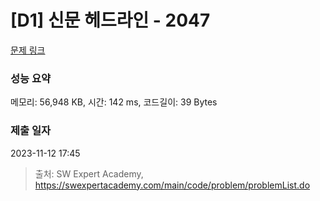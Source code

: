 # [D1] 신문 헤드라인 - 2047 

[문제 링크](https://swexpertacademy.com/main/code/problem/problemDetail.do?contestProbId=AV5QKsLaAy0DFAUq) 

### 성능 요약

메모리: 56,948 KB, 시간: 142 ms, 코드길이: 39 Bytes

### 제출 일자

2023-11-12 17:45



> 출처: SW Expert Academy, https://swexpertacademy.com/main/code/problem/problemList.do